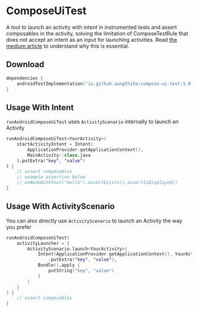 # ComposeUiTest
A tool to launch an activity with intent in instrumented tests and assert composables in the activity, solving the limitation of ComposeTestRule that does not accept an intent as an input for launching activities. Read [the medium article](https://medium.com/@AungThiha3/jetpack-compose-assert-intent-data-consumption-in-instrumented-tests-5c999d42aee8) to understand why this is essential.

## Download
```kotlin
dependencies {
    androidTestImplementation("io.github.aungthiha:compose-ui-test:1.0.0")
}
```
## Usage With Intent
`runAndroidComposeUiTest` uses `ActivityScenario` internally to launch an Activity
```kotlin
runAndroidComposeUiTest<YourActivity>(
    startActivityIntent = Intent(
        ApplicationProvider.getApplicationContext(),
        MainActivity::class.java
    ).putExtra("key", "value")
) {
    // assert composables
    // example assertion below
    // onNodeWithText("hello").assertExists().assertIsDisplayed()
}
```
## Usage With ActivityScenario
You can also directly use `ActivityScenario` to launch an Activity the way you prefer
```kotlin
runAndroidComposeUiTest(
    activityLauncher = {
        ActivityScenario.launch<YourActivity>(
            Intent(ApplicationProvider.getApplicationContext(), YourActivity::class.java)
                .putExtra("key", "value"),
            Bundle().apply {
                putString("key", "value")
            }
        )
    }
) {
    // assert composables
}
```
